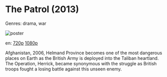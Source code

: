 # The Patrol (2013)

Genres: drama, war

![poster](http://image.tmdb.org/t/p/w500/znYDK2NYpSHdk4EFToPf8BEdQiY.jpg)

en:
  [720p](magnet:?xt=urn:btih:102AC94CD1BC41F3897B1E02962417E18040E92B&tr=udp://glotorrents.pw:6969/announce&tr=udp://tracker.opentrackr.org:1337/announce&tr=udp://torrent.gresille.org:80/announce&tr=udp://tracker.openbittorrent.com:80&tr=udp://tracker.coppersurfer.tk:6969&tr=udp://tracker.leechers-paradise.org:6969&tr=udp://p4p.arenabg.ch:1337&tr=udp://tracker.internetwarriors.net:1337)
  [1080p](magnet:?xt=urn:btih:ec9834420a1831115ecc7e7c60aa92e184cd3e8a&dn=The+Patrol+%282013%29+1080p+BrRip+x264+-+YIFY&tr=udp%3A%2F%2Ftracker.openbittorrent.com%3A80%2Fannounce&tr=udp%3A%2F%2Fglotorrents.pw%3A6969%2Fannounce&tr=udp%3A%2F%2Ftracker.openbittorrent.com%3A80%2Fannounce&tr=udp%3A%2F%2Ftracker.opentrackr.org%3A1337%2Fannounce&tr=udp%3A%2F%2Fzer0day.to%3A1337%2Fannounce&tr=udp%3A%2F%2Ftracker.coppersurfer.tk%3A6969%2Fannounce)
  


Afghanistan, 2006, Helmand Province becomes one of the most dangerous places on Earth as the British Army is deployed into the Taliban heartland. The Operation, Herrick, became synonymous with the struggle as British troops fought a losing battle against this unseen enemy.